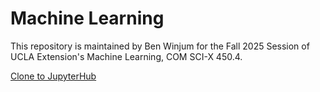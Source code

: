 # Machine Learning 

This repository is maintained by Ben Winjum for the Fall 2025 Session of UCLA Extension's Machine Learning, COM SCI-X 450.4.

[Clone to JupyterHub](https://uclaext-jupyterhub.nrp-nautilus.io/hub/user-redirect/git-pull?repo=https%3A%2F%2Fuclaext-jupyterhub.nrp-nautilus.io&urlpath=lab%2Ftree%2Fuclaext-jupyterhub.nrp-nautilus.io%2F&branch=main)
